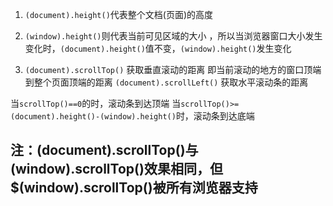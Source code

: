 1. `(document).height()`代表整个文档(页面)的高度 
2. `(window).height()`则代表当前可见区域的大小 ，所以当浏览器窗口大小发生变化时，`(document).height()`值不变，`(window).height()`发生变化

2. `(document).scrollTop()` 获取垂直滚动的距离 即当前滚动的地方的窗口顶端到整个页面顶端的距离 
   `(document).scrollLeft()` 获取水平滚动条的距离

当`scrollTop()==0`的时，滚动条到达顶端 
当`scrollTop()>=(document).height()-(window).height()`时，滚动条到达底端

注：(document).scrollTop()与​(window).scrollTop()效果相同，但$(window).scrollTop()被所有浏览器支持
--------------------- 